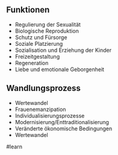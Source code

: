 ## Funktionen
- Regulierung der Sexualität
- Biologische Reproduktion
- Schutz und Fürsorge
- Soziale Platzierung
- Sozialisation und Erziehung der Kinder
- Freizeitgestaltung
- Regeneration
- Liebe und emotionale Geborgenheit

## Wandlungsprozess
- Wertewandel
- Frauenemanzipation
- Individualisierungsprozesse
- Modernisierung/Enttraditionalisierung
- Veränderte ökonomische Bedingungen
- Wertewandel

#learn 